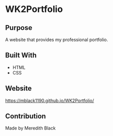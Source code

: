 # WK2Portfolio

## Purpose
A website that provides my professional portfolio.

## Built With
* HTML
* CSS

## Website
https://mblack1190.github.io/WK2Portfolio/

## Contribution
Made by Meredith Black
